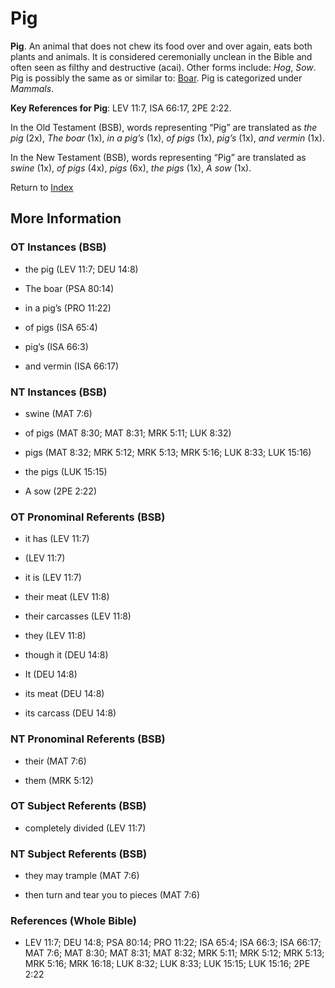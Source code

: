 # Pig
**Pig**. 
An animal that does not chew its food over and over again, eats both plants and animals. It is considered ceremonially unclean in the Bible and often seen as filthy and destructive (acai). 
Other forms include: 
*Hog*, *Sow*. 
Pig is possibly the same as or similar to: 
[Boar](Boar.md). 
Pig is categorized under _Mammals_. 


**Key References for Pig**: 
LEV 11:7, ISA 66:17, 2PE 2:22. 


In the Old Testament (BSB), words representing “Pig” are translated as 
*the pig* (2x), *The boar* (1x), *in a pig’s* (1x), *of pigs* (1x), *pig’s* (1x), *and vermin* (1x). 


In the New Testament (BSB), words representing “Pig” are translated as 
*swine* (1x), *of pigs* (4x), *pigs* (6x), *the pigs* (1x), *A sow* (1x). 


Return to [Index](00-Index.md)

## More Information

### OT Instances (BSB)

* the pig (LEV 11:7; DEU 14:8)

* The boar (PSA 80:14)

* in a pig’s (PRO 11:22)

* of pigs (ISA 65:4)

* pig’s (ISA 66:3)

* and vermin (ISA 66:17)



### NT Instances (BSB)

* swine (MAT 7:6)

* of pigs (MAT 8:30; MAT 8:31; MRK 5:11; LUK 8:32)

* pigs (MAT 8:32; MRK 5:12; MRK 5:13; MRK 5:16; LUK 8:33; LUK 15:16)

* the pigs (LUK 15:15)

* A sow (2PE 2:22)



### OT Pronominal Referents (BSB)

* it has (LEV 11:7)

*  (LEV 11:7)

* it is (LEV 11:7)

* their meat (LEV 11:8)

* their carcasses (LEV 11:8)

* they (LEV 11:8)

* though it (DEU 14:8)

* It (DEU 14:8)

* its meat (DEU 14:8)

* its carcass (DEU 14:8)



### NT Pronominal Referents (BSB)

* their (MAT 7:6)

* them (MRK 5:12)



### OT Subject Referents (BSB)

* completely divided (LEV 11:7)



### NT Subject Referents (BSB)

* they may trample (MAT 7:6)

* then turn and tear you to pieces (MAT 7:6)



### References (Whole Bible)

* LEV 11:7; DEU 14:8; PSA 80:14; PRO 11:22; ISA 65:4; ISA 66:3; ISA 66:17; MAT 7:6; MAT 8:30; MAT 8:31; MAT 8:32; MRK 5:11; MRK 5:12; MRK 5:13; MRK 5:16; MRK 16:18; LUK 8:32; LUK 8:33; LUK 15:15; LUK 15:16; 2PE 2:22



